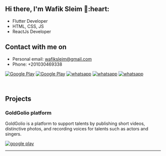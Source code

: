 <h2> Hi there, I'm Wafik Sleim 👋:heart: </h2>

- Flutter Developer
- HTML, CSS, JS
- ReactJs Developer

<h2> Contact with me on </h2>

- Personal email: wafiksleim@gmail.com
- Phone: +201030469338

  


<p> <a href="https://www.facebook.com/wafik.Ahmed.sleim" target="_blank"><img alt="Google Play" src="https://img.shields.io/badge/Facebook-4267B2.svg?style=for-the-badge&logo=facebook&logoColor=white" /></a> <a href="https://www.linkedin.com/in/wafik-sleim/" target="_blank"><img alt="Google Play" src="https://img.shields.io/badge/linkedin-0077b5.svg?style=for-the-badge&logo=linkedin&logoColor=white" /></a> <a href="https://wa.link/gkav4y" target="_blank"><img alt="whatsapp" src="https://img.shields.io/badge/WhatsApp-25D366?style=for-the-badge&logo=whatsapp&logoColor=white"></a> <a href="https://twitter.com/wafiksleim" target="_blank"><img alt="whatsapp" src="https://img.shields.io/badge/Twitter-1DA1F2?style=for-the-badge&logo=twitter&logoColor=white"></a> <a href="https://play.google.com/store/apps/developer?id=Wafik+Sleim" target="_blank"><img alt="whatsapp" src="https://img.shields.io/badge/Google_Play-414141?style=for-the-badge&logo=google-play&logoColor=white"></a><p>
<br>
<h2>Projects</h2>

<h3>GoldGolio platform</h3>
<p>GoldGolio is a platform to support talents by publishing short videos, distinctive photos, and recording voices for talents such as actors and singers.</p>

<a href="https://play.google.com/store/search?q=goldgolio"><img src="https://img.shields.io/badge/Google_Play-414141?style=for-the-badge&logo=google-play&logoColor=white" alt="google play"></a>
<hr>
